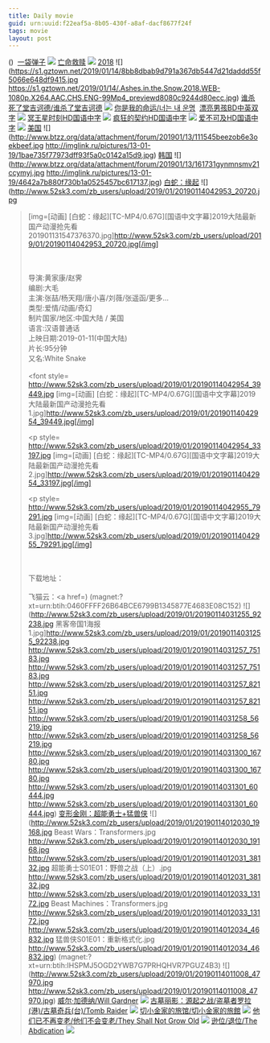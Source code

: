 ```yaml
---
title: Daily movie
guid: urn:uuid:f22eaf5a-8b05-430f-a8af-dacf8677f24f
tags: movie
layout: post
---
```


()
![]()
[一袋弹子](ed2k://|file|一袋弹子.720p.BD中字[最新电影www.66ys.tv](ED2000.COM).mp4|1471366272|0A6DCEC9D73E25109C0E05BA673942FA|h=NYZQ7IP7IS43AODIRUBVOGIGVKFJ3OL2|/一袋弹子.720p.BD中字.mp4)
![](https://tu.66vod.net/2018/5793.jpg)
[亡命救赎](ed2k://|file|亡m救赎.1080p.BD中字[最新电影www.66ys.tv](ED2000.COM).mp4|2832820727|3454F5B6023333B4835897B40A3A82D0|h=N2LAFHPQ26KYDTABSD6FKK5WMYLNJMTZ|/亡命救赎.1080p.BD中字.mp4)
![](https://tu.66vod.net/2018/5790.jpg)
[2018](magnet:?xt=urn:btih:8842B15BF511001F9B07C810931A4F8743666D9A)
![](https://s1.gztown.net/2019/01/14/8bb8dbab9d791a367db5447d21daddd55f5066e648df9415.jpg
https://s1.gztown.net/2019/01/14/.Ashes.in.the.Snow.2018.WEB-1080p.X264.AAC.CHS.ENG-99Mp4_previewd8080c9244d80ecc.jpg)
[谁杀死了堂吉诃德/谁杀了堂吉诃德](magnet:?xt=urn:btih:ea404336a438863ee18abac03f08466f9d9b267f)
![](http://img.google.com.btba.xiaoeryi.com/upload/2019/01/14/26n2152O454427.big.jpg)
[你是我的命运/너는 내 운명](magnet:?xt=urn:btih:8fb495dbf8be6ab1c1b0920d51d458009e263f6c)
![]()
[漂亮男孩BD中英双字](magnet:?xt=urn:btih:901658fe83b8a25654c047eadb0909e7e2286367)
![](http://www.xpiaohua.com/uploads/allimg/190109/164624O28-0.jpg)
[冥王星时刻HD国语中字](magnet:?xt=urn:btih:927df9ed6107e719257525019b2b490d8d5b8906)
![](http://www.xpiaohua.com/uploads/allimg/190109/091120Ja-0.jpg)
[疯狂的契约HD国语中字](magnet:?xt=urn:btih:43d22bd5810e8e2af835986076984aa3b44e7317)
![](http://www.xpiaohua.com/uploads/allimg/190109/0910561644-0.jpg)
[爱不可及HD国语中字](magnet:?xt=urn:btih:24338d3088bfc02132c4bc7a20481dd2218ef466)
![](http://www.xpiaohua.com/uploads/allimg/190109/0911135630-0.jpg)
[美国](magnet:?xt=urn:btih:47560F61CB766A363E1E445F3C1BBD209DEF33F9)
![](http://www.btzz.org/data/attachment/forum/201901/13/111545beezob6e3oekbeef.jpg
http://imglink.ru/pictures/13-01-19/1bae735f77973dff93f5a0c0142a15d9.jpg)
[韩国](magnet:?xt=urn:btih:B0691A579AEA859C8A989C5EAC682D59D7DB4847)
![](http://www.btzz.org/data/attachment/forum/201901/13/161731gynmnsmv21ccymyj.jpg
http://imglink.ru/pictures/13-01-19/4642a7b880f730b1a0525457bc617137.jpg)
[白蛇：缘起](magnet:?dn=白蛇：缘起TC国语中字.mp4.torrent)
![](http://www.52sk3.com/zb_users/upload/2019/01/20190114042953_20720.jpg
>[img=[动画] [白蛇：缘起][TC-MP4/0.67G][国语中文字幕]2019大陆最新国产动漫抢先看201901131547376370.jpg]http://www.52sk3.com/zb_users/upload/2019/01/20190114042953_20720.jpg[/img]</a></p><br /><br />导演:黄家康/赵霁<br />编剧:大毛<br />主演:张喆/杨天翔/唐小喜/刘薇/张遥函/更多...<br />类型:爱情/动画/奇幻<br />制片国家/地区:中国大陆 / 美国<br />语言:汉语普通话<br />上映日期:2019-01-11(中国大陆)<br />片长:95分钟<br />又名:White Snake<br /><br /><font style=
http://www.52sk3.com/zb_users/upload/2019/01/20190114042954_39449.jpg
>[img=[动画] [白蛇：缘起][TC-MP4/0.67G][国语中文字幕]2019大陆最新国产动漫抢先看1.jpg]http://www.52sk3.com/zb_users/upload/2019/01/20190114042954_39449.jpg[/img]</a></p><p style=
http://www.52sk3.com/zb_users/upload/2019/01/20190114042954_33197.jpg
>[img=[动画] [白蛇：缘起][TC-MP4/0.67G][国语中文字幕]2019大陆最新国产动漫抢先看2.jpg]http://www.52sk3.com/zb_users/upload/2019/01/20190114042954_33197.jpg[/img]</a></p><p style=
http://www.52sk3.com/zb_users/upload/2019/01/20190114042955_79291.jpg
>[img=[动画] [白蛇：缘起][TC-MP4/0.67G][国语中文字幕]2019大陆最新国产动漫抢先看3.jpg]http://www.52sk3.com/zb_users/upload/2019/01/20190114042955_79291.jpg[/img]</a></p><br /><br />下载地址：<br /><br />飞猫云：<a href=)
(magnet:?xt=urn:btih:0460FFFF26B64BCE6799B1345877E4683E08C152)
![](http://www.52sk3.com/zb_users/upload/2019/01/20190114031255_92238.jpg
黑客帝国1海报1.jpg]http://www.52sk3.com/zb_users/upload/2019/01/20190114031255_92238.jpg
http://www.52sk3.com/zb_users/upload/2019/01/20190114031257_75183.jpg
http://www.52sk3.com/zb_users/upload/2019/01/20190114031257_75183.jpg
http://www.52sk3.com/zb_users/upload/2019/01/20190114031257_82151.jpg
http://www.52sk3.com/zb_users/upload/2019/01/20190114031257_82151.jpg
http://www.52sk3.com/zb_users/upload/2019/01/20190114031258_56219.jpg
http://www.52sk3.com/zb_users/upload/2019/01/20190114031258_56219.jpg
http://www.52sk3.com/zb_users/upload/2019/01/20190114031300_16780.jpg
http://www.52sk3.com/zb_users/upload/2019/01/20190114031300_16780.jpg
http://www.52sk3.com/zb_users/upload/2019/01/20190114031301_60444.jpg
http://www.52sk3.com/zb_users/upload/2019/01/20190114031301_60444.jpg)
[变形金刚：超能勇士+猛兽侠](magnet:?dn=变形金刚：超能勇士)
![](http://www.52sk3.com/zb_users/upload/2019/01/20190114012030_19168.jpg
Beast Wars：Transformers.jpg
http://www.52sk3.com/zb_users/upload/2019/01/20190114012030_19168.jpg
http://www.52sk3.com/zb_users/upload/2019/01/20190114012031_38132.jpg
超能勇士S01E01：野兽之战（上）.jpg
http://www.52sk3.com/zb_users/upload/2019/01/20190114012031_38132.jpg
http://www.52sk3.com/zb_users/upload/2019/01/20190114012033_13172.jpg
Beast Machines：Transformers.jpg
http://www.52sk3.com/zb_users/upload/2019/01/20190114012033_13172.jpg
http://www.52sk3.com/zb_users/upload/2019/01/20190114012034_46832.jpg
猛兽侠S01E01：重新格式化.jpg
http://www.52sk3.com/zb_users/upload/2019/01/20190114012034_46832.jpg)
(magnet:?xt=urn:btih:IHSPMJ5OGD2YWB7G7PRHQHVR7PGUZ4B3)
![](http://www.52sk3.com/zb_users/upload/2019/01/20190114011008_47970.jpg
http://www.52sk3.com/zb_users/upload/2019/01/20190114011008_47970.jpg)
[威尔·加德纳/Will Gardner](magnet:?xt=urn:btih:5eb9117e0dbe21fecd7a87160513aee7c49924da)
![](http://img.google.com.btba.xiaoeryi.com/upload/2019/01/13/94405537n5g149.big.jpg)
[古墓丽影：源起之战/盗墓者罗拉(港)/古墓奇兵(台)/Tomb Raider](magnet:?xt=urn:btih:7471e0c727566f24c97f1517ce187ab3688f505b)
![](http://img.google.com.btba.xiaoeryi.com/upload/2018/10/28/720bQ019294515.big.jpg)
[切小金家的旅馆/切小金家的旅館](magnet:?xt=urn:btih:ef903696140e04eb6bf3bd4b9e1023b202a76d13)
![](http://img.google.com.btba.xiaoeryi.com/upload/2019/01/13/04887365s_4817.big.jpg)
[他们已不再变老/他们不会变老/They Shall Not Grow Old](magnet:?xt=urn:btih:b066485a3bb76d236b2645175d5112f2e51c0c2a)
![](http://img.google.com.btba.xiaoeryi.com/upload/2018/12/28/0042z45d069514.big.jpg)
[逊位/退位/The Abdication](magnet:?xt=urn:btih:ff5a65bc31538476fadfc3c5ab59b91d65523e41)
![](http://img.google.com.btba.xiaoeryi.com/upload/2019/01/13/5552g4994R3751.big.jpg)
